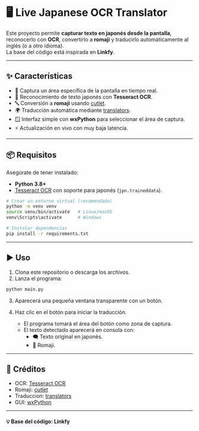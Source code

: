 # 🖥️ Live Japanese OCR Translator

Este proyecto permite **capturar texto en japonés desde la pantalla**, reconocerlo con **OCR**, convertirlo a **romaji** y traducirlo automáticamente al inglés (o a otro idioma).  
La base del código está inspirada en **Linkfy**.

---

## ✨ Características

- 📸 Captura un área específica de la pantalla en tiempo real.
- 🔎 Reconocimiento de texto japonés con **Tesseract OCR**.
- 🔤 Conversión a **romaji** usando [cutlet](https://github.com/polm/cutlet).
- 🌍 Traducción automática mediante [translators](https://pypi.org/project/translators/).
- 🪟 Interfaz simple con **wxPython** para seleccionar el área de captura.
- ⚡ Actualización en vivo con muy baja latencia.

---

## 📦 Requisitos

Asegúrate de tener instalado:

- **Python 3.8+**
- [Tesseract OCR](https://github.com/tesseract-ocr/tesseract) con soporte para japonés (`jpn.traineddata`).

```bash
# Crear un entorno virtual (recomendado)
python -m venv venv
source venv/bin/activate   # Linux/macOS
venv\Scripts\activate      # Windows

# Instalar dependencias
pip install -r requirements.txt
```

---

## ▶️ Uso

1. Clona este repositorio o descarga los archivos.
2. Lanza el programa:

```bash
python main.py
```

3. Aparecerá una pequeña ventana transparente con un botón.

4. Haz clic en el botón para iniciar la traducción.
    - El programa tomará el área del botón como zona de captura.
    - El texto detectado aparecerá en consola con:
        - 🗨️ Texto original en japonés.
        - 👀 Romaji.

---

## 🙌 Créditos
- OCR: [Tesseract OCR](https://github.com/tesseract-ocr/tesseract?utm_source=chatgpt.com)
- Romaji: [cutlet](https://github.com/polm/cutlet?utm_source=chatgpt.com)
- Traduccion: [translators](https://pypi.org/project/translators/?utm_source=chatgpt.com)
- GUI: [wxPython](https://wxpython.org/?utm_source=chatgpt.com)

---

#### 💡 Base del código: Linkfy